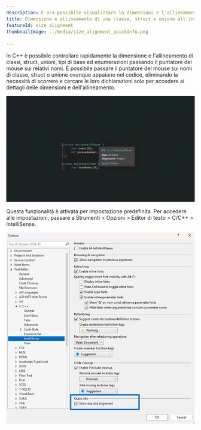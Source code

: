 ```yaml
---
description: È ora possibile visualizzare la dimensioni e l'allineamento di classi, strutture, unioni, tipi di base ed enumerazioni prima di compilare il codice.
title: Dimensione e allineamento di una classe, struct e unione all'interno di Informazioni rapide.
featureId: size_alignment
thumbnailImage: ../media/size_alignment_quickInfo.png

---
```



In C++ è possibile controllare rapidamente la dimensione e l'allineamento di classi, struct, unioni, tipi di base ed enumerazioni passando il puntatore del mouse sui relativi nomi. È possibile passare il puntatore del mouse sui nomi di classe, struct o unione ovunque appaiano nel codice, eliminando la necessità di scorrere e cercare le loro dichiarazioni solo per accedere ai dettagli delle dimensioni e dell'allineamento.

![Dimensione e allineamento](../media/size_alignment_quickInfo.png "Dimensione e allineamento")

Questa funzionalità è attivata per impostazione predefinita. Per accedere alle impostazioni, passare a Strumenti > Opzioni > Editor di testo > C/C++ > IntelliSense.

![Impostazione per dimensione e allineamento](../media/setting_size_alignment.png "Impostazione per dimensione e allineamento")
